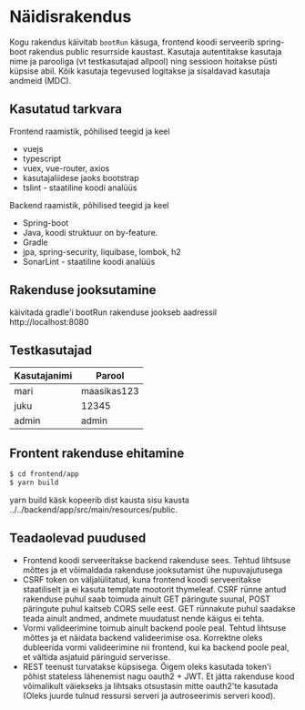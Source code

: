 # Näidisrakendus
Kogu rakendus käivitab `bootRun` käsuga, frontend koodi serveerib spring-boot rakendus public resurrside kaustast. 
Kasutaja autentitakse kasutaja nime ja parooliga (vt testkasutajad allpool) ning sessioon hoitakse püsti küpsise abil.
Kõik kasutaja tegevused logitakse ja sisaldavad kasutaja andmeid (MDC).

## Kasutatud tarkvara
Frontend raamistik, põhilised teegid ja keel
* vuejs
* typescript
* vuex, vue-router, axios
* kasutajaliidese jaoks bootstrap
* tslint - staatiline koodi analüüs

Backend raamistik, põhilised teegid ja keel
* Spring-boot
* Java, koodi struktuur on by-feature.
* Gradle
* jpa, spring-security, liquibase, lombok, h2
* SonarLint - staatiline koodi analüüs


## Rakenduse jooksutamine
käivitada gradle'i bootRun
rakenduse jookseb aadressil http://localhost:8080

## Testkasutajad
| Kasutajanimi | Parool |
| ------ | ------ |
| mari | maasikas123 |
| juku | 12345 |
| admin | admin |

## Frontent rakenduse ehitamine
```sh
$ cd frontend/app
$ yarn build
```
yarn build käsk kopeerib dist kausta sisu kausta ../../backend/app/src/main/resources/public.

## Teadaolevad puudused
* Frontend koodi serveeritakse backend rakenduse sees. Tehtud lihtsuse mõttes ja et võimaldada rakenduse jooksutamist ühe nupuvajutusega
* CSRF token on väljalülitatud, kuna frontend koodi serveeritakse staatiliselt ja ei kasuta template mootorit thymeleaf. CSRF rünne antud rakenduse puhul
saab toimuda ainult GET päringute suunal, POST päringute puhul kaitseb CORS selle eest. GET rünnakute puhul saadakse teada ainult andmed, andmete muudatust nende käigus ei tehta.
* Vormi valideerimine toimub ainult backend poole peal. Tehtud lihtsuse mõttes ja et näidata backend valideerimise osa. Korrektne oleks dubleerida vormi valideerimine nii 
frontend, kui ka backend poole peal, et vältida asjatuid päringuid serverisse.
* REST teenust turvatakse küpsisega. Õigem oleks kasutada token'i põhist stateless lähenemist nagu oauth2 + JWT. 
Et jätta rakenduse kood võimalikult väiekseks ja lihtsaks otsustasin mitte oauth2'te kasutada (Oleks juurde tulnud ressursi serveri ja autroseerimis serveri kood).

